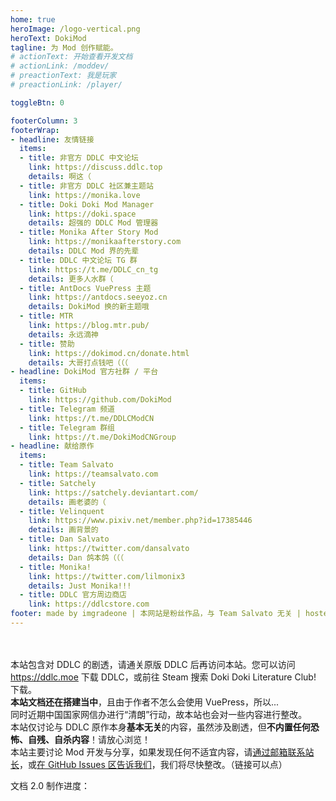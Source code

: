 ```yaml
---
home: true
heroImage: /logo-vertical.png
heroText: DokiMod
tagline: 为 Mod 创作赋能。
# actionText: 开始查看开发文档
# actionLink: /moddev/
# preactionText: 我是玩家
# preactionLink: /player/

toggleBtn: 0

footerColumn: 3
footerWrap: 
- headline: 友情链接
  items:
  - title: 非官方 DDLC 中文论坛
    link: https://discuss.ddlc.top
    details: 啊这（
  - title: 非官方 DDLC 社区兼主题站
    link: https://monika.love
  - title: Doki Doki Mod Manager
    link: https://doki.space
    details: 超强的 DDLC Mod 管理器
  - title: Monika After Story Mod
    link: https://monikaafterstory.com
    details: DDLC Mod 界的先辈
  - title: DDLC 中文论坛 TG 群
    link: https://t.me/DDLC_cn_tg
    details: 更多人水群（
  - title: AntDocs VuePress 主题
    link: https://antdocs.seeyoz.cn
    details: DokiMod 换的新主题哦
  - title: MTR
    link: https://blog.mtr.pub/
    details: 永远滴神
  - title: 赞助
    link: https://dokimod.cn/donate.html
    details: 大哥打点钱吧（（（
- headline: DokiMod 官方社群 / 平台
  items:
  - title: GitHub
    link: https://github.com/DokiMod
  - title: Telegram 频道
    link: https://t.me/DDLCModCN
  - title: Telegram 群组
    link: https://t.me/DokiModCNGroup
- headline: 献给原作
  items:
  - title: Team Salvato
    link: https://teamsalvato.com
  - title: Satchely
    link: https://satchely.deviantart.com/
    details: 画老婆的（
  - title: Velinquent
    link: https://www.pixiv.net/member.php?id=17385446
    details: 画背景的
  - title: Dan Salvato
    link: https://twitter.com/dansalvato
    details: Dan 鸽本鸽（（（
  - title: Monika!
    link: https://twitter.com/lilmonix3
    details: Just Monika!!!
  - title: DDLC 官方周边商店
    link: https://ddlcstore.com
footer: made by imgradeone | 本网站是粉丝作品，与 Team Salvato 无关 | hosted by GitHub Pages | powered by VuePress
---
```


<br/>
<a-alert type="error" message="DokiMod 新版文档正在编写，目前全部内容仍需回炉重造，请稍安勿躁。（当然如果有有能 Man 帮忙写文档就好了（（（" ></a-alert>
<br/>
<a-alert type="warning">
  <span slot="message">
    本站包含对 DDLC 的剧透，请通关原版 DDLC 后再访问本站。您可以访问 <a href="https://ddlc.moe" target="_blank">https://ddlc.moe</a> 下载 DDLC，或前往 Steam 搜索 Doki Doki Literature Club! 下载。<br/>
    <b>本站文档还在搭建当中</b>，且由于作者不怎么会使用 VuePress，所以...<br/>
    同时近期中国国家网信办进行“清朗”行动，故本站也会对一些内容进行整改。
  </span>
</a-alert>
<br/>
<a-alert message="严正（？）声明！！！" type="error">
  <span slot="description">
    本站仅讨论与 DDLC 原作本身<b>基本无关</b>的内容，虽然涉及剧透，但<b>不内置任何恐怖、自残、自杀内容</b>！请放心浏览！<br/>
    本站主要讨论 Mod 开发与分享，如果发现任何不适宜内容，请<a href="mailto:imgradeone@outlook.com">通过邮箱联系站长</a>，或<a href="https://github.com/imgradeone/DDMTCN-docs/issues">在 GitHub Issues 区告诉我们</a>，我们将尽快整改。（链接可以点）
  </span>
</a-alert>

文档 2.0 制作进度：

<a-progress :percent="2.1" :stroke-color="{'0%': '#ff99be', '100%': '#fa4694',}" />

